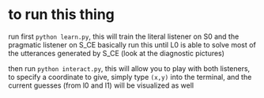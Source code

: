 # to run this thing

run first `python learn.py`, this will train the literal listener on S0 and the pragmatic listener on S_CE
basically run this until L0 is able to solve most of the utterances generated by S_CE (look at the diagnostic pictures)

then run `python interact.py`, this will allow you to play with both listeners, to specify a coordinate to give, simply type `(x,y)` into the terminal, and the current guesses (from l0 and l1) will be visualized as well
